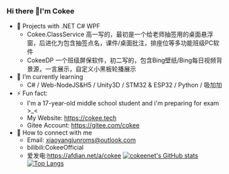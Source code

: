 ### Hi there 👋I'm Cokee
- 🔭 Projects with .NET C# WPF
  - Cokee.ClassService 高一写的，最初是一个给老师抽签用的桌面悬浮窗，后进化为包含抽签点名，课件/桌面批注，排座位等多功能班级PC软件
  - CokeeDP 一个班级屏保软件，初二写的，包含Bing壁纸/Bing每日视频背景源，一言展示，自定义小黑板轮播展示
- 🌱 I’m currently learning 
  - C# / Web-NodeJS&H5 / Unity3D / STM32 & ESP32 / Python / 吸加加
- ⚡ Fun fact: 
  - I'm a 17-year-old middle school student and i'm preparing for exam >_<
  - My Website: https://cokee.tech
  - Gitee Account: https://gitee.com/cokee
- 🤔 How to connect with me
  - Email: xiaoyangjunroms@outlook.com
  - bilibili:CokeeOfficial
  - 爱发电:https://afdian.net/a/cokee
[![cokeenet's GitHub stats](https://github-readme-stats.vercel.app/api?username=cokeenet)](https://github.com/anuraghazra/github-readme-stats)
[![Top Langs](https://github-readme-stats.vercel.app/api/top-langs/?username=cokeenet)](https://github.com/anuraghazra/github-readme-stats)

<!--
**cokeenet/cokeenet** is a ✨ _special_ ✨ repository because its `README.md` (this file) appears on your GitHub profile.

Here are some ideas to get you started:
- 👯 I’m looking to collaborate on ...
- 🤔 I’m looking for help with ...
- 💬 Ask me about ...
- 📫 How to reach me: ...
- 😄 Pronouns: ...
- ⚡ Fun fact: ...

-->
